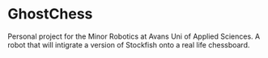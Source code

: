 # GhostChess
Personal project for the Minor Robotics at Avans Uni of Applied Sciences. A robot that will intigrate a version of Stockfish onto a real life chessboard. 
